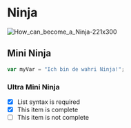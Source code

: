 # Ninja
![How_can_become_a_Ninja-221x300](https://github.com/user-attachments/assets/c56fab11-e940-464e-98dd-8cc44eb6d1dc)

## Mini Ninja
``` javascript
var myVar = "Ich bin de wahri Ninja!";
```
### Ultra Mini Ninja
- [x] List syntax is required
- [x] This item is complete
- [ ] This item is not complete
